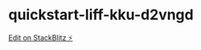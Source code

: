 # quickstart-liff-kku-d2vngd

[Edit on StackBlitz ⚡️](https://stackblitz.com/edit/quickstart-liff-kku-d2vngd)